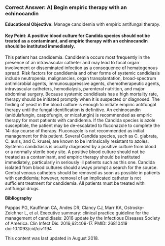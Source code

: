 
### Correct Answer: A) Begin empiric therapy with an echinocandin 

**Educational Objective:** Manage candidemia with empiric antifungal therapy.

#### **Key Point:** A positive blood culture for Candida species should not be treated as a contaminant, and empiric therapy with an echinocandin should be instituted immediately.

This patient has candidemia. Candidemia occurs most frequently in the presence of an intravascular catheter and may lead to focal organ involvement or disseminated infection as a consequence of hematogenous spread. Risk factors for candidemia and other forms of systemic candidiasis include neutropenia, malignancies, organ transplantation, broad-spectrum antimicrobial agents, immunosuppressive agents, chemotherapeutic agents, intravascular catheters, hemodialysis, parenteral nutrition, and major abdominal surgery. Because systemic candidiasis has a high mortality rate, therapy should be initiated promptly when it is suspected or diagnosed. The finding of yeast in the blood culture is enough to initiate empiric antifungal therapy until the fungal identification is definitive. An echinocandin (anidulafungin, caspofungin, or micafungin) is recommended as empiric therapy for most patients with candidemia. If the Candida species is azole susceptible, the patient may be de-escalated to fluconazole to complete the 14-day course of therapy.
Fluconazole is not recommended as initial management for this patient. Several Candida species, such as C. glabrata, C. auris, and C. krusei, are known to be intrinsically resistant to azoles.
Systemic candidiasis is usually diagnosed by a positive culture from blood or a normally sterile body site. A positive blood culture should not be treated as a contaminant, and empiric therapy should be instituted immediately, particularly in seriously ill patients such as this one. Candida isolated from blood cultures should always prompt a search for the source.
Central venous catheters should be removed as soon as possible in patients with candidemia; however, removal of an implicated catheter is not sufficient treatment for candidemia. All patients must be treated with antifungal drugs.

**Bibliography**

Pappas PG, Kauffman CA, Andes DR, Clancy CJ, Marr KA, Ostrosky-Zeichner L, et al. Executive summary: clinical practice guideline for the management of candidiasis: 2016 update by the Infectious Diseases Society of America. Clin Infect Dis. 2016;62:409-17. PMID: 26810419 doi:10.1093/cid/civ1194

This content was last updated in August 2018.